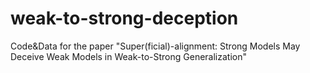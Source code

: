 # weak-to-strong-deception
Code&amp;Data for the paper "Super(ficial)-alignment: Strong Models May Deceive Weak Models in Weak-to-Strong Generalization"
